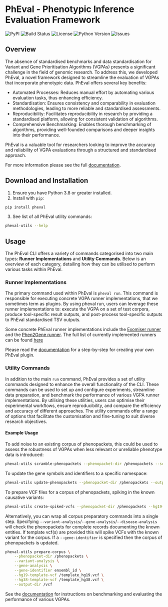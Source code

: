 # PhEval - Phenotypic Inference Evaluation Framework

![PyPI](https://img.shields.io/pypi/v/pheval)
![Build Status](https://img.shields.io/github/actions/workflow/status/monarch-initiative/pheval/pypi-publish.yml?branch=main)
![License](https://img.shields.io/github/license/monarch-initiative/pheval)
![Python Version](https://img.shields.io/badge/python-3.8%2B-blue)
![Issues](https://img.shields.io/github/issues/monarch-initiative/pheval)

## Overview

The absence of standardised benchmarks and data standardisation for Variant and Gene Prioritisation Algorithms (VGPAs) presents a significant challenge in the field of genomic research. To address this, we developed PhEval, a novel framework designed to streamline the evaluation of VGPAs that incorporate phenotypic data. PhEval offers several key benefits:

- Automated Processes: Reduces manual effort by automating various evaluation tasks, thus enhancing efficiency.
- Standardisation: Ensures consistency and comparability in evaluation methodologies, leading to more reliable and standardised assessments.
- Reproducibility: Facilitates reproducibility in research by providing a standardised platform, allowing for consistent validation of algorithms.
- Comprehensive Benchmarking: Enables thorough benchmarking of algorithms, providing well-founded comparisons and deeper insights into their performance. 

PhEval is a valuable tool for researchers looking to improve the accuracy and reliability of VGPA evaluations through a structured and standardised approach.

For more information please see the full [documentation](https://monarch-initiative.github.io/pheval/).

## Download and Installation

1. Ensure you have Python 3.8 or greater installed.
2. Install with `pip`:
```bash
pip install pheval
```
3. See list of all PhEval utility commands:
```bash
pheval-utils --help
```

## Usage

The PhEval CLI offers a variety of commands categorised into two main types: **Runner Implementations** and **Utility Commands**. Below is an overview of each category, detailing how they can be utilised to perform various tasks within PhEval.

### Runner Implementations

The primary command used within PhEval is `pheval run`. This command is responsible for executing concrete VGPA runner implementations, that we sometimes term as plugins. By using pheval run, users can leverage these runner implementations to: execute the VGPA on a set of test corpora, produce tool-specific result outputs, and post-process tool-specific outputs to PhEval standardised TSV outputs.

Some concrete PhEval runner implementations include the [Exomiser runner](https://github.com/monarch-initiative/pheval.exomiser) and the [Phen2Gene runner](https://github.com/monarch-initiative/pheval.phen2gene). The full list of currently implemented runners can be found [here](https://monarch-initiative.github.io/pheval/plugins/)

Please read the [documentation](https://monarch-initiative.github.io/pheval/developing_a_pheval_plugin/) for a step-by-step for creating your own PhEval plugin. 

### Utility Commands

In addition to the main `run` command, PhEval provides a set of utility commands designed to enhance the overall functionality of the CLI. These commands can be used to set up and configure experiments, streamline data preparation, and benchmark the performance of various VGPA runner implementations. By utilising these utilities, users can optimise their experimental workflows, ensure reproducibility, and compare the efficiency and accuracy of different approaches. The utility commands offer a range of options that facilitate the customisation and fine-tuning to suit diverse research objectives.

#### Example Usage

To add noise to an existing corpus of phenopackets, this could be used to assess the robustness of VGPAs when less relevant or unreliable phenotype data is introduced:
```bash
pheval-utils scramble-phenopackets --phenopacket-dir /phenopackets --scramble-factor 0.5 --output-dir /scrambled_phenopackets_0.5
```

To update the gene symbols and identifiers to a specific namespace:
```bash
pheval-utils update-phenopackets --phenopacket-dir /phenopackets --output-dir /updated_phenopackets --gene-identifier ensembl_id
```

To prepare VCF files for a corpus of phenopackets, spiking in the known causative variants:
```bash
pheval-utils create-spiked-vcfs --phenopacket-dir /phenopackets --hg19-template-vcf /template_hg19.vcf --hg38-template-vcf /template_hg38.vcf --output-dir /vcf
```

Alternatively, you can wrap all corpus preparatory commands into a single step. Specifying `--variant-analysis`/`--gene-analysis`/`--disease-analysis` will check the phenopackets for complete records documenting the known entities. If template vcf(s) are provided this will spike VCFs with the known variant for the corpus. If a `--gene-identifier` is specified then the corpus of phenopackets is updated.
```bash
pheval-utils prepare-corpus \
    --phenopacket-dir /phenopackets \
    --variant-analysis \
    --gene-analysis \
    --gene-identifier ensembl_id \
    --hg19-template-vcf /template_hg19.vcf \
    --hg38-template-vcf /template_hg38.vcf \
    --output-dir /vcf
```

See the [documentation](https://monarch-initiative.github.io/pheval/executing_a_benchmark/) for instructions on benchmarking and evaluating the performance of various VGPAs.

